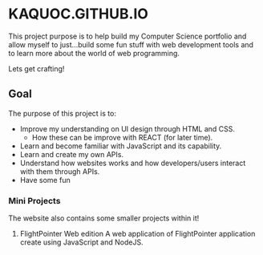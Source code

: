 
# KAQUOC.GITHUB.IO
This project purpose is to help build my Computer Science portfolio and allow myself to just...build some fun stuff with web development tools and to learn more about the world of web programming. 

Lets get crafting!

## Goal
The purpose of this project is to:
- Improve my understanding on UI design through HTML and CSS. 
    - How these can be improve with REACT (for later time).
- Learn and become familiar with JavaScript and its capability.
- Learn and create my own APIs.
- Understand how websites works and how developers/users interact with them through APIs.
- Have some fun


### Mini Projects
The website also contains some smaller projects within it!
 1. FlightPointer Web edition
    A web application of FlightPointer application create using JavaScript and NodeJS. 
